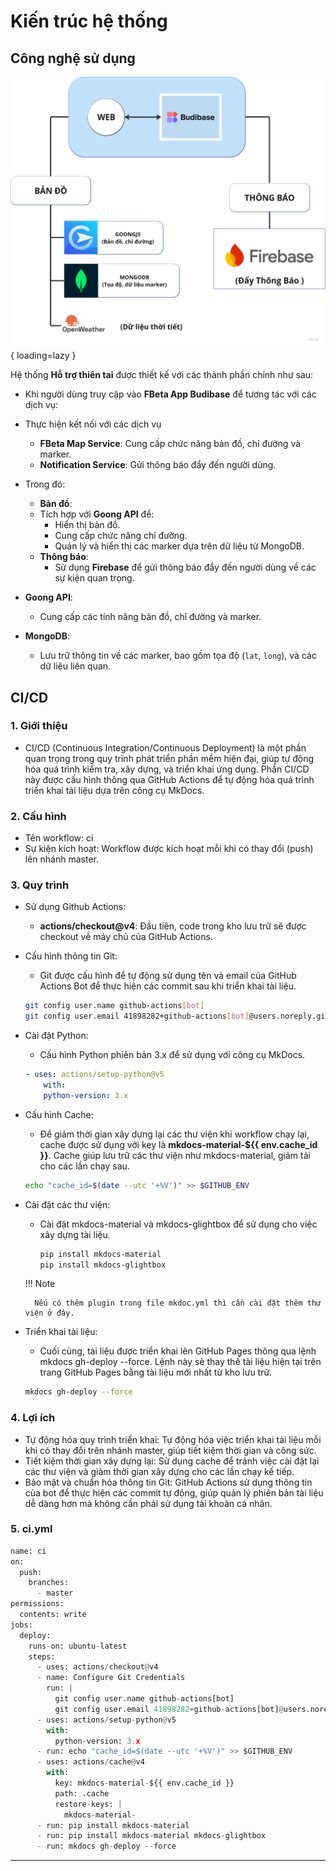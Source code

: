 # Kiến trúc hệ thống 

## **Công nghệ sử dụng**
![Image title](assets/congnghe.png){ loading=lazy }

Hệ thống **Hỗ trợ thiên tai** được thiết kế với các thành phần chính như sau:


- Khi người dùng truy cập vào **FBeta App Budibase** để tương tác với các dịch vụ: 
- Thực hiện kết nối với các dịch vụ
     - **FBeta Map Service**: Cung cấp chức năng bản đồ, chỉ đường và marker.
     - **Notification Service**: Gửi thông báo đẩy đến người dùng.
- Trong đó: 
    - **Bản đồ**:
    - Tích hợp với **Goong API** để:
        - Hiển thị bản đồ.
        - Cung cấp chức năng chỉ đường.
        - Quản lý và hiển thị các marker dựa trên dữ liệu từ MongoDB.
    - **Thông báo**:
        - Sử dụng **Firebase** để gửi thông báo đẩy đến người dùng về các sự kiện quan trọng.

- **Goong API**:
    - Cung cấp các tính năng bản đồ, chỉ đường và marker.
   
- **MongoDB**:
    - Lưu trữ thông tin về các marker, bao gồm tọa độ (`lat`, `long`), và các dữ liệu liên quan.

## **CI/CD** 
### 1. Giới thiệu 
- CI/CD (Continuous Integration/Continuous Deployment) là một phần quan trọng trong quy trình phát triển phần mềm hiện đại, giúp tự động hóa quá trình kiểm tra, xây dựng, và triển khai ứng dụng. Phần CI/CD này được cấu hình thông qua GitHub Actions để tự động hóa quá trình triển khai tài liệu dựa trên công cụ MkDocs.

### 2. Cấu hình 
- Tên workflow: ci 
- Sự kiện kích hoạt: Workflow được kích hoạt mỗi khi có thay đổi (push) lên nhánh master.

### 3. Quy trình 
- Sử dụng Github Actions: 
    - **actions/checkout@v4**: Đầu tiên, code trong kho lưu trữ sẽ được checkout về máy chủ của GitHub Actions.
- Cấu hình thông tin Git:
    - Git được cấu hình để tự động sử dụng tên và email của GitHub Actions Bot để thực hiện các commit sau khi triển khai tài liệu.
    ```bash 
    git config user.name github-actions[bot]
    git config user.email 41898282+github-actions[bot]@users.noreply.github.com

    ```
- Cài đặt Python: 
    - Cấu hình Python phiên bản 3.x để sử dụng với công cụ MkDocs.
    ```yaml 
    - uses: actions/setup-python@v5
        with:
        python-version: 3.x

    ```
- Cấu hình Cache: 
    - Để giảm thời gian xây dựng lại các thư viện khi workflow chạy lại, cache được sử dụng với key là **mkdocs-material-${{ env.cache_id }}**. Cache giúp lưu trữ các thư viện như mkdocs-material, giảm tải cho các lần chạy sau.
    ```bash
    echo "cache_id=$(date --utc '+%V')" >> $GITHUB_ENV
    ```
- Cài đặt các thư viện: 
    - Cài đặt mkdocs-material và mkdocs-glightbox để sử dụng cho việc xây dựng tài liệu. 

        ```bash
        pip install mkdocs-material
        pip install mkdocs-glightbox

        ```
    
    !!! Note

        Nếu có thêm plugin trong file mkdoc.yml thì cần cài đặt thêm thư viện ở đây.
- Triển khai tài liệu: 
    - Cuối cùng, tài liệu được triển khai lên GitHub Pages thông qua lệnh mkdocs gh-deploy --force. Lệnh này sẽ thay thế tài liệu hiện tại trên trang GitHub Pages bằng tài liệu mới nhất từ kho lưu trữ. 

    ```bash
    mkdocs gh-deploy --force
    ```



### **4. Lợi ích** 

- Tự động hóa quy trình triển khai: Tự động hóa việc triển khai tài liệu mỗi khi có thay đổi trên nhánh master, giúp tiết kiệm thời gian và công sức.
- Tiết kiệm thời gian xây dựng lại: Sử dụng cache để tránh việc cài đặt lại các thư viện và giảm thời gian xây dựng cho các lần chạy kế tiếp.
- Bảo mật và chuẩn hóa thông tin Git: GitHub Actions sử dụng thông tin của bot để thực hiện các commit tự động, giúp quản lý phiên bản tài liệu dễ dàng hơn mà không cần phải sử dụng tài khoản cá nhân.

### **5. ci.yml**
```py linenums="1"
name: ci
on:
  push:
    branches:
      - master
permissions:
  contents: write
jobs:
  deploy:
    runs-on: ubuntu-latest
    steps:
      - uses: actions/checkout@v4
      - name: Configure Git Credentials
        run: |
          git config user.name github-actions[bot]
          git config user.email 41898282+github-actions[bot]@users.noreply.github.com
      - uses: actions/setup-python@v5
        with:
          python-version: 3.x
      - run: echo "cache_id=$(date --utc '+%V')" >> $GITHUB_ENV
      - uses: actions/cache@v4
        with:
          key: mkdocs-material-${{ env.cache_id }}
          path: .cache
          restore-keys: |
            mkdocs-material-
      - run: pip install mkdocs-material
      - run: pip install mkdocs-material mkdocs-glightbox
      - run: mkdocs gh-deploy --force
```

---